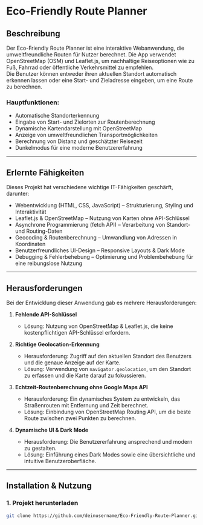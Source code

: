 # Eco-Friendly Route Planner

## Beschreibung
Der Eco-Friendly Route Planner ist eine interaktive Webanwendung, die umweltfreundliche Routen für Nutzer berechnet. Die App verwendet OpenStreetMap (OSM) und Leaflet.js, um nachhaltige Reiseoptionen wie zu Fuß, Fahrrad oder öffentliche Verkehrsmittel zu empfehlen.  
Die Benutzer können entweder ihren aktuellen Standort automatisch erkennen lassen oder eine Start- und Zieladresse eingeben, um eine Route zu berechnen.  

### Hauptfunktionen:
- Automatische Standorterkennung  
- Eingabe von Start- und Zielorten zur Routenberechnung  
- Dynamische Kartendarstellung mit OpenStreetMap   
- Anzeige von umweltfreundlichen Transportmöglichkeiten  
- Berechnung von Distanz und geschätzter Reisezeit  
- Dunkelmodus für eine moderne Benutzererfahrung  

---

## Erlernte Fähigkeiten
Dieses Projekt hat verschiedene wichtige IT-Fähigkeiten geschärft, darunter:

- Webentwicklung (HTML, CSS, JavaScript) – Strukturierung, Styling und Interaktivität  
- Leaflet.js & OpenStreetMap – Nutzung von Karten ohne API-Schlüssel  
- Asynchrone Programmierung (fetch API) – Verarbeitung von Standort- und Routing-Daten  
- Geocoding & Routenberechnung – Umwandlung von Adressen in Koordinaten  
- Benutzerfreundliches UI-Design – Responsive Layouts & Dark Mode  
- Debugging & Fehlerbehebung – Optimierung und Problembehebung für eine reibungslose Nutzung  

---

## Herausforderungen  
Bei der Entwicklung dieser Anwendung gab es mehrere Herausforderungen:  

1. **Fehlende API-Schlüssel**  
   - Lösung: Nutzung von OpenStreetMap & Leaflet.js, die keine kostenpflichtigen API-Schlüssel erfordern.  

2. **Richtige Geolocation-Erkennung**  
   - Herausforderung: Zugriff auf den aktuellen Standort des Benutzers und die genaue Anzeige auf der Karte.  
   - Lösung: Verwendung von `navigator.geolocation`, um den Standort zu erfassen und die Karte darauf zu fokussieren.  

3. **Echtzeit-Routenberechnung ohne Google Maps API**  
   - Herausforderung: Ein dynamisches System zu entwickeln, das Straßenrouten mit Entfernung und Zeit berechnet.  
   - Lösung: Einbindung von OpenStreetMap Routing API, um die beste Route zwischen zwei Punkten zu berechnen.  

4. **Dynamische UI & Dark Mode**  
   - Herausforderung: Die Benutzererfahrung ansprechend und modern zu gestalten.  
   - Lösung: Einführung eines Dark Modes sowie eine übersichtliche und intuitive Benutzeroberfläche.  

---

## Installation & Nutzung
### 1. Projekt herunterladen
```sh
git clone https://github.com/deinusername/Eco-Friendly-Route-Planner.git
